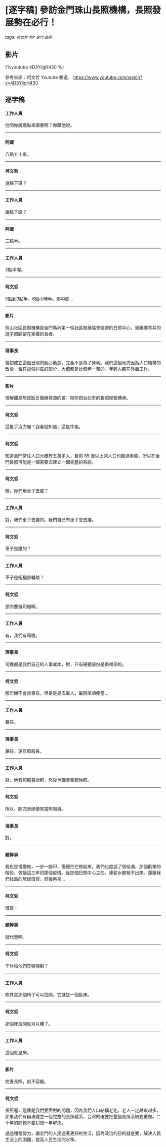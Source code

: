 # [逐字稿] 參訪金門珠山長照機構，長照發展勢在必行！

###### tags: `柯文哲` `柯P`  `金門` `長照`

## 影片

{%youtube 4D3YiigH430 %}

參考來源：柯文哲 Youtube 頻道， https://www.youtube.com/watch?v=4D3YiigH430


## 逐字稿

#### 工作人員

他問你說幾點來讀書啊？你跟他說。

---

#### 阿嬤

八點五十來。

---

#### 柯文哲

幾點下班？

---

#### 工作人員

幾點下課？

---

#### 阿嬤

三點半。

---

#### 工作人員

3點半喔。

---

#### 柯文哲

9點到3點半，6個小時半。那中間…

---

#### 影片

珠山社區長照機構是金門縣內第一個社區發展協會經營的日照中心，替離鄉背井的遊子照顧留在家鄉的長者。

---

#### 理事長

當初成立這個日照的起心動念，完全不是為了營利。我們這個地方因為人口結構的改變，留在這個村莊的部分，大概都是比較老一輩的，年輕人都在外面工作。

---

#### 影片

理解離島居民缺乏醫療資源的苦，期盼把台北市的長照經驗傳承。

---

#### 柯文哲

這隻手沒力喔？我看就知道，這隻中風。

---

#### 柯文哲

知道金門常住人口大概有五萬多人，目前 65 歲以上的人口也超過兩萬，所以在金門長照可能是一個需要去建立一個完整的系統。

---

#### 柯文哲

喔，你們用車子去載？

---

#### 工作人員

對，我們車子去接的。我們自己有車子會去接。

---

#### 柯文哲

車子是誰的？

---

#### 工作人員

車子是衛福部輔助？

---

#### 柯文哲

那你要僱司機啊。

---

#### 工作人員

有，我們有司機。

---

#### 理事長

司機都是我們自己的人事成本，對，只有硬體部份是衛福部的。

---

#### 柯文哲

那司機不會是專任，但是是是去載人，載回來順便當…

---

#### 工作人員

兼任。

---

#### 理事長

兼任，還有照服員。

---

#### 工作人員

對，他有照服員證照，然後也職業駕駛執照。

---

#### 柯文哲

所以，開完車順便來當照服員。

---

#### 理事長

對。

---

#### 總幹事

我也是慢慢做，一步一腳印，慢慢把它做起來，我們也度過了很低潮，那個虧損的階段，包括這三年的那個疫情。從那個日照中心主任，連薪水都發不出來。還跟我們社區的居民借貸，然後再來…

---

#### 柯文哲

借貸！

---

#### 總幹事

就代墊啊。

---

#### 柯文哲

午休給他們在哪𥚃躺？

---

#### 工作人員

欸其實那個椅子可以拉開，它就是一個臥床。

---

#### 柯文哲

那個床拉開就可以睡了。

---

#### 工作人員

這個就是床。

---

#### 影片

完善長照，刻不容緩。

---

#### 柯文哲

長照喔，這個是我們要面對的問題，因為我們人口結構老化，老人一定越來越多，如果我們有辦法建立一個完整的長照體系，台灣的確要把整個長照系統要重做。二十年的問題不要幻想一年解決。

通過種種努力，讓金門的人民過著更好的生活，因為政治的目的就是要，解決人民生活上的困難，提高人民生活的水準。